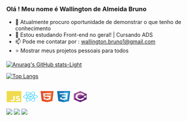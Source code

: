 ### Olá ! Meu nome é Wallington de Almeida Bruno


- 🔭 Atualmente procuro oportunidade de demonstrar o que tenho de conhecimento
- 🌱 Estou estudando Front-end no geral! | Cursando ADS
- 📫 Pode me contatar por : wallington.bruno1@gmail.com
- ⭐ Mostrar meus projetos pessoais para todos





[![Anurag's GitHub stats-Light](https://github-readme-stats.vercel.app/api?username=WallingtonAB&show_icons=true&theme=default#gh-light-mode-only)](https://github.com/anuraghazra/github-readme-stats#gh-light-mode-only)
   
[![Top Langs](https://github-readme-stats.vercel.app/api/top-langs/?username=WallingtonAB&size_weight=0.5&count_weight=0.5)](https://github.com/anuraghazra/github-readme-stats)




<div style="display: inline_block"><br>
  <img align="center" alt="wallington-Js" height="30" width="40" src="https://raw.githubusercontent.com/devicons/devicon/master/icons/javascript/javascript-plain.svg">
  <img align="center" alt="wallington-React" height="30" width="40" src="https://raw.githubusercontent.com/devicons/devicon/master/icons/react/react-original.svg">
  <img align="center" alt="wallington-HTML" height="30" width="40" src="https://raw.githubusercontent.com/devicons/devicon/master/icons/html5/html5-original.svg">
  <img align="center" alt="wallington-CSS" height="30" width="40" src="https://raw.githubusercontent.com/devicons/devicon/master/icons/css3/css3-original.svg">
  <img align="center" alt="wallington-Csharp" height="30" width="40" src="https://raw.githubusercontent.com/devicons/devicon/master/icons/csharp/csharp-original.svg">

</div>

<br>

<div> 
  <a href="https://www.instagram.com/parede_em_gton/" target="_blank"><img src="https://img.shields.io/badge/-Instagram-%23E4405F?style=for-the-badge&logo=instagram&logoColor=white" target="_blank"></a>
  <a href = "mailto:wallington.bruno1@gmail.com"><img src="https://img.shields.io/badge/-Gmail-%23333?style=for-the-badge&logo=gmail&logoColor=white" target="_blank"></a>
  <a href="https://www.linkedin.com/in/wallington-de-almeida-bruno-481021224/" target="_blank"><img src="https://img.shields.io/badge/-LinkedIn-%230077B5?style=for-the-badge&logo=linkedin&logoColor=white" target="_blank"></a> 
  
</div>
